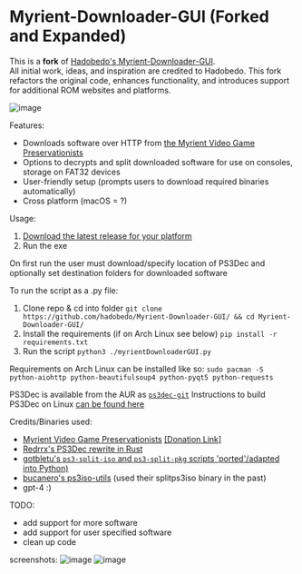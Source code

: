 
# Myrient-Downloader-GUI (Forked and Expanded)

This is a **fork** of [Hadobedo's Myrient-Downloader-GUI](https://github.com/hadobedo/Myrient-Downloader-GUI).  
All initial work, ideas, and inspiration are credited to Hadobedo. This fork refactors the original code, enhances functionality, and introduces support for additional ROM websites and platforms.

![image](https://github.com/hadobedo/Myrient-Downloader-GUI/assets/34556645/5d499a6b-b53e-4a09-bafe-785e01261973)

Features:
- Downloads software over HTTP from [the Myrient Video Game Preservationists](https://myrient.erista.me)
- Options to decrypts and split downloaded software for use on consoles, storage on FAT32 devices
- User-friendly setup (prompts users to download required binaries automatically)
- Cross platform (macOS = ?)

Usage:
1. [Download the latest release for your platform](https://github.com/hadobedo/Myrient-Downloader-GUI/releases/latest)
2. Run the exe

On first run the user must download/specify location of PS3Dec and optionally set destination folders for downloaded software

To run the script as a .py file:
1. Clone repo & cd into folder `git clone https://github.com/hadobedo/Myrient-Downloader-GUI/ && cd Myrient-Downloader-GUI/`
2. Install the requirements (if on Arch Linux see below) `pip install -r requirements.txt`
3. Run the script `python3 ./myrientDownloaderGUI.py`

Requirements on Arch Linux can be installed like so:
`sudo pacman -S python-aiohttp python-beautifulsoup4 python-pyqt5 python-requests`

PS3Dec is available from the AUR as [`ps3dec-git`](https://aur.archlinux.org/packages/ps3dec-git)
Instructions to build PS3Dec on Linux [can be found here](https://github.com/al3xtjames/PS3Dec)

Credits/Binaries used:
- [Myrient Video Game Preservationists](https://myrient.erista.me) [[Donation Link]](https://myrient.erista.me/donate/)
- [Redrrx's PS3Dec rewrite in Rust](https://github.com/Redrrx/ps3dec)
- [gotbletu's `ps3-split-iso` and `ps3-split-pkg` scripts 'ported'/adapted into Python)](https://github.com/gotbletu/shownotes/blob/master/ps3_split_merge_games.md)
- [bucanero's ps3iso-utils](https://github.com/bucanero/ps3iso-utils) (used their splitps3iso binary in the past)
- gpt-4 :)

TODO:
- add support for more software
- add support for user specified software
- clean up code

screenshots:
![image](https://github.com/hadobedo/Myrient-Downloader-GUI/assets/34556645/4447999e-d90f-409b-aab5-e68416e54637)
![image](https://github.com/hadobedo/Myrient-Downloader-GUI/assets/34556645/3d2af247-1eeb-4821-993f-715c21e14084)
